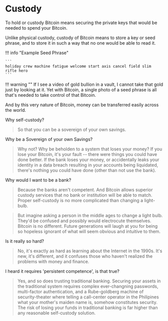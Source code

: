 # Custody

To hold or custody Bitcoin means 
 securing the private keys that would be needed
 to spend your Bitcoin.

Unlike physical custody, custody of Bitcoin 
 means to store a key or seed phrase,
 and to store it in such a way that no one 
 would be able to read it.


!!! info "Example Seed Phrase"

    ```
    holiday crew machine fatigue welcome start axis cancel field slim rifle hero
    ```


!!! warning ""
    If I see a video of gold bullion in a vault,
    I cannot take that gold just by looking at it.
    Yet with Bitcoin, a single photo of a
     seed phrase is all that's needed to take 
     control of that Bitcoin.

And by this very nature of Bitcoin, 
 money can be transferred easily across the world.



Why self-custody?

> So that you can be a sovereign of your own savings.


Why be a Sovereign of your own Savings?

> Why not? Why be beholden to a system that loses your money?
> If you lose your Bitcoin, it's your fault -- there were things you could have done better.
> If the bank loses your money, or accidentally leaks your identity in a data breach resulting in your accounts being liquidated, there's nothing you could have done (other than not use the bank).


Why would I want to be a bank?

> Because the banks aren't competent. And Bitcoin allows superior custody services that no bank or institution will be able to match.
> Proper self-custody is no more complicated than changing a light-bulb. 

> But imagine asking a person in the middle ages to change a light bulb. They'd be confused and possibly would electrocute themselves.
> Bitcoin is no different. Future generations will laugh at you for being so hopeless ignorant of what will seem obvious and intuitive to them.



Is it really so hard?

> No, it's exactly as hard as learning about the Internet in the 1990s.
> It's new, it's different, and it confuses those who haven't realized the problems with money and finance.


I heard it requires 'persistent competence', is that true?

> Yes, and so does trusting traditional banking.
> Securing your assets in the traditional system requires complex ever-changning passwords, multi-factor authentication, and a Rube-goldberg machine of security-theater where telling a call-center operator in the Philipines what your mother's maiden name is, somehow constitutes security.
> The risk of losing your funds in traditional banking is far higher than any reasonable self-custody solution.


